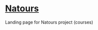 # <a href="https://afoninis.github.io/Natours/">Natours</a>
Landing page for Natours project (courses)
